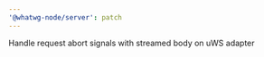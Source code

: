 ```yaml
---
'@whatwg-node/server': patch
---
```


Handle request abort signals with streamed body on uWS adapter
